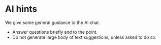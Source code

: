 # AI hints

We give some general guidance to the AI chat.

* Answer questions briefly and to the point.
* Do not generate large body of text suggestions, unless asked to do so.
